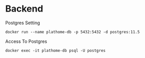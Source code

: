 Backend
====

Postgres Setting

```shell script
docker run --name plathome-db -p 5432:5432 -d postgres:11.5
```

Access To Postgres
```shell script
docker exec -it plathome-db psql -U postgres
```